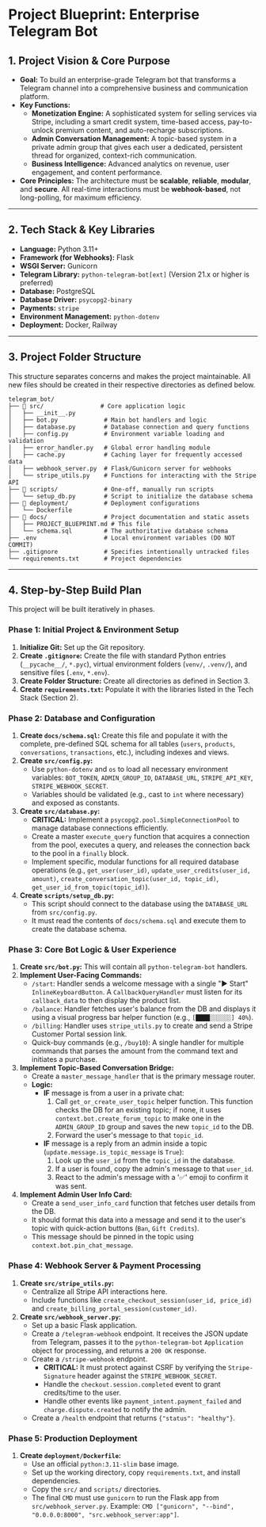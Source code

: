 
# Project Blueprint: Enterprise Telegram Bot

## 1. Project Vision & Core Purpose

- **Goal:** To build an enterprise-grade Telegram bot that transforms a Telegram channel into a comprehensive business and communication platform.
- **Key Functions:**
    - **Monetization Engine:** A sophisticated system for selling services via Stripe, including a smart credit system, time-based access, pay-to-unlock premium content, and auto-recharge subscriptions.
    - **Admin Conversation Management:** A topic-based system in a private admin group that gives each user a dedicated, persistent thread for organized, context-rich communication.
    - **Business Intelligence:** Advanced analytics on revenue, user engagement, and content performance.
- **Core Principles:** The architecture must be **scalable**, **reliable**, **modular**, and **secure**. All real-time interactions must be **webhook-based**, not long-polling, for maximum efficiency.

---

## 2. Tech Stack & Key Libraries

- **Language:** Python 3.11+
- **Framework (for Webhooks):** Flask
- **WSGI Server:** Gunicorn
- **Telegram Library:** `python-telegram-bot[ext]` (Version 21.x or higher is preferred)
- **Database:** PostgreSQL
- **Database Driver:** `psycopg2-binary`
- **Payments:** `stripe`
- **Environment Management:** `python-dotenv`
- **Deployment:** Docker, Railway

---

## 3. Project Folder Structure

This structure separates concerns and makes the project maintainable. All new files should be created in their respective directories as defined below.

```
telegram_bot/
├── 📁 src/                # Core application logic
│   ├── __init__.py
│   ├── bot.py             # Main bot handlers and logic
│   ├── database.py        # Database connection and query functions
│   ├── config.py          # Environment variable loading and validation
│   ├── error_handler.py   # Global error handling module
│   ├── cache.py           # Caching layer for frequently accessed data
│   ├── webhook_server.py  # Flask/Gunicorn server for webhooks
│   └── stripe_utils.py    # Functions for interacting with the Stripe API
├── 📁 scripts/             # One-off, manually run scripts
│   └── setup_db.py        # Script to initialize the database schema
├── 📁 deployment/          # Deployment configurations
│   └── Dockerfile
├── 📁 docs/                # Project documentation and static assets
│   ├── PROJECT_BLUEPRINT.md # This file
│   └── schema.sql         # The authoritative database schema
├── .env                   # Local environment variables (DO NOT COMMIT)
├── .gitignore             # Specifies intentionally untracked files
└── requirements.txt       # Project dependencies
```

---

## 4. Step-by-Step Build Plan

This project will be built iteratively in phases.

### Phase 1: Initial Project & Environment Setup
1.  **Initialize Git:** Set up the Git repository.
2.  **Create `.gitignore`:** Create the file with standard Python entries (`__pycache__/`, `*.pyc`), virtual environment folders (`venv/`, `.venv/`), and sensitive files (`.env`, `*.env`).
3.  **Create Folder Structure:** Create all directories as defined in Section 3.
4.  **Create `requirements.txt`:** Populate it with the libraries listed in the Tech Stack (Section 2).

### Phase 2: Database and Configuration
1.  **Create `docs/schema.sql`:** Create this file and populate it with the complete, pre-defined SQL schema for all tables (`users`, `products`, `conversations`, `transactions`, etc.), including indexes and views.
2.  **Create `src/config.py`:**
    -   Use `python-dotenv` and `os` to load all necessary environment variables: `BOT_TOKEN`, `ADMIN_GROUP_ID`, `DATABASE_URL`, `STRIPE_API_KEY`, `STRIPE_WEBHOOK_SECRET`.
    -   Variables should be validated (e.g., cast to `int` where necessary) and exposed as constants.
3.  **Create `src/database.py`:**
    -   **CRITICAL:** Implement a `psycopg2.pool.SimpleConnectionPool` to manage database connections efficiently.
    -   Create a master `execute_query` function that acquires a connection from the pool, executes a query, and releases the connection back to the pool in a `finally` block.
    -   Implement specific, modular functions for all required database operations (e.g., `get_user(user_id)`, `update_user_credits(user_id, amount)`, `create_conversation_topic(user_id, topic_id)`, `get_user_id_from_topic(topic_id)`).
4.  **Create `scripts/setup_db.py`:**
    -   This script should connect to the database using the `DATABASE_URL` from `src/config.py`.
    -   It must read the contents of `docs/schema.sql` and execute them to create the database schema.

### Phase 3: Core Bot Logic & User Experience
1.  **Create `src/bot.py`:** This will contain all `python-telegram-bot` handlers.
2.  **Implement User-Facing Commands:**
    -   `/start`: Handler sends a welcome message with a single "▶️ Start" `InlineKeyboardButton`. A `CallbackQueryHandler` must listen for its `callback_data` to then display the product list.
    -   `/balance`: Handler fetches user's balance from the DB and displays it using a visual progress bar helper function (e.g., `[████░░░░░░] 40%`).
    -   `/billing`: Handler uses `stripe_utils.py` to create and send a Stripe Customer Portal session link.
    -   Quick-buy commands (e.g., `/buy10`): A single handler for multiple commands that parses the amount from the command text and initiates a purchase.
3.  **Implement Topic-Based Conversation Bridge:**
    -   Create a `master_message_handler` that is the primary message router.
    -   **Logic:**
        -   **IF** message is from a user in a private chat:
            1.  Call `get_or_create_user_topic` helper function. This function checks the DB for an existing topic; if none, it uses `context.bot.create_forum_topic` to make one in the `ADMIN_GROUP_ID` group and saves the new `topic_id` to the DB.
            2.  Forward the user's message to that `topic_id`.
        -   **IF** message is a reply from an admin inside a topic (`update.message.is_topic_message` is `True`):
            1.  Look up the `user_id` from the `topic_id` in the database.
            2.  If a user is found, copy the admin's message to that `user_id`.
            3.  React to the admin's message with a '✅' emoji to confirm it was sent.
4.  **Implement Admin User Info Card:**
    -   Create a `send_user_info_card` function that fetches user details from the DB.
    -   It should format this data into a message and send it to the user's topic with quick-action buttons (`Ban`, `Gift Credits`).
    -   This message should be pinned in the topic using `context.bot.pin_chat_message`.

### Phase 4: Webhook Server & Payment Processing
1.  **Create `src/stripe_utils.py`:**
    -   Centralize all Stripe API interactions here.
    -   Include functions like `create_checkout_session(user_id, price_id)` and `create_billing_portal_session(customer_id)`.
2.  **Create `src/webhook_server.py`:**
    -   Set up a basic Flask application.
    -   Create a `/telegram-webhook` endpoint. It receives the JSON update from Telegram, passes it to the `python-telegram-bot` `Application` object for processing, and returns a `200 OK` response.
    -   Create a `/stripe-webhook` endpoint.
        -   **CRITICAL:** It must protect against CSRF by verifying the `Stripe-Signature` header against the `STRIPE_WEBHOOK_SECRET`.
        -   Handle the `checkout.session.completed` event to grant credits/time to the user.
        -   Handle other events like `payment_intent.payment_failed` and `charge.dispute.created` to notify the admin.
    -   Create a `/health` endpoint that returns `{"status": "healthy"}`.

### Phase 5: Production Deployment
1.  **Create `deployment/Dockerfile`:**
    -   Use an official `python:3.11-slim` base image.
    -   Set up the working directory, copy `requirements.txt`, and install dependencies.
    -   Copy the `src/` and `scripts/` directories.
    -   The final `CMD` must use `gunicorn` to run the Flask app from `src/webhook_server.py`. Example: `CMD ["gunicorn", "--bind", "0.0.0.0:8000", "src.webhook_server:app"]`.
